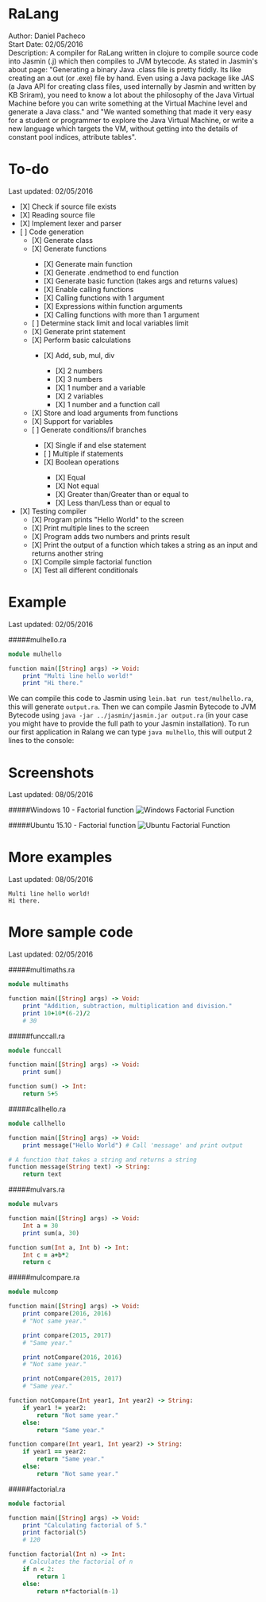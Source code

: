 # RaLang

Author:	 		Daniel Pacheco<br />
Start Date:	 	02/05/2016<br />
Description:	A compiler for RaLang written in clojure to compile source code into Jasmin (.j) which then compiles to JVM
                bytecode. As stated in Jasmin's about page: "Generating a binary Java .class file is pretty fiddly. Its like
                creating an a.out (or .exe) file by hand. Even using a Java package like JAS (a Java API for creating class
                files, used internally by Jasmin and written by KB Sriram), you need to know a lot about the philosophy of the
                Java Virtual Machine before you can write something at the Virtual Machine level and generate a Java class."
                and "We wanted something that made it very easy for a student or programmer to explore the Java Virtual Machine,
                or write a new language which targets the VM, without getting into the details of constant pool indices,
                attribute tables".<br />

# To-do
Last updated: 02/05/2016

<ul>
  <li>[X] Check if source file exists</li>
  <li>[X] Reading source file</li>
  <li>[X] Implement lexer and parser</li>
  <li>[ ] Code generation
    <ul>
      <li>[X] Generate class</li>
      <li>[X] Generate functions</li>
        <ul>
          <li>[X] Generate main function</li>
          <li>[X] Generate .endmethod to end function</li>
          <li>[X] Generate basic function (takes args and returns values)</li>
          <li>[X] Enable calling functions</li>
          <li>[X] Calling functions with 1 argument</li>
          <li>[X] Expressions within function arguments</li>
          <li>[X] Calling functions with more than 1 argument</li>
        </ul>
      <li>[ ] Determine stack limit and local variables limit</li>
      <li>[X] Generate print statement</li>
      <li>[X] Perform basic calculations</li>
        <ul>
          <li>[X] Add, sub, mul, div</li>
            <ul>
              <li>[X] 2 numbers</li>
              <li>[X] 3 numbers</li>
              <li>[X] 1 number and a variable</li>
              <li>[X] 2 variables</li>
              <li>[X] 1 number and a function call</li>
            </ul>
        </ul>
      <li>[X] Store and load arguments from functions</li>
      <li>[X] Support for variables</li>
      <li>[ ] Generate conditions/if branches</li>
        <ul>
          <li>[X] Single if and else statement</li>
          <li>[ ] Multiple if statements</li>
          <li>[X] Boolean operations</li>
            <ul>
              <li>[X] Equal</li>
              <li>[X] Not equal</li>
              <li>[X] Greater than/Greater than or equal to</li>
              <li>[X] Less than/Less than or equal to</li>
            </ul>
        </ul>
    </ul>
  </li>
  <li>[X] Testing compiler
    <ul>
      <li>[X] Program prints "Hello World" to the screen</li>
      <li>[X] Print multiple lines to the screen</li>
      <li>[X] Program adds two numbers and prints result</li>
      <li>[X] Print the output of a function which takes a string as an input and returns another string</li>
      <li>[X] Compile simple factorial function</li>
      <li>[X] Test all different conditionals</li>
    </ul>
  </li>
</ul>

# Example
Last updated: 02/05/2016

#####mulhello.ra
```ruby
module mulhello

function main([String] args) -> Void:
    print "Multi line hello world!"
    print "Hi there."
```

We can compile this code to Jasmin using `lein.bat run test/mulhello.ra`, this will generate `output.ra`. Then we can compile Jasmin Bytecode to JVM Bytecode using `java -jar ../jasmin/jasmin.jar output.ra` (in your case you might have to provide the full path to your Jasmin installation). To run our first application in Ralang we can type `java mulhello`, this will output 2 lines to the console:

# Screenshots
Last updated: 08/05/2016

#####Windows 10 - Factorial function
![Windows Factorial Function](https://raw.githubusercontent.com/CattleOfRa/RaLang/master/screenshots/windows/factorial.png)

#####Ubuntu 15.10 - Factorial function
![Ubuntu Factorial Function](https://raw.githubusercontent.com/CattleOfRa/RaLang/master/screenshots/ubuntu/factorial.png)

# More examples
Last updated: 08/05/2016

```
Multi line hello world!
Hi there.
```

# More sample code
Last updated: 02/05/2016

#####multimaths.ra
```ruby
module multimaths

function main([String] args) -> Void:
    print "Addition, subtraction, multiplication and division."
    print 10+10*(6-2)/2
    # 30
```

#####funccall.ra
```ruby
module funccall

function main([String] args) -> Void:
    print sum()

function sum() -> Int:
    return 5+5
```

#####callhello.ra
```ruby
module callhello

function main([String] args) -> Void:
    print message("Hello World") # Call 'message' and print output

# A function that takes a string and returns a string
function message(String text) -> String:
    return text
```

#####mulvars.ra
```ruby
module mulvars

function main([String] args) -> Void:
    Int a = 30
    print sum(a, 30)

function sum(Int a, Int b) -> Int:
    Int c = a+b*2
    return c
```

#####mulcompare.ra
```ruby
module mulcomp

function main([String] args) -> Void:
    print compare(2016, 2016)
    # "Not same year."

    print compare(2015, 2017)
    # "Same year."

    print notCompare(2016, 2016)
    # "Not same year."

    print notCompare(2015, 2017)
    # "Same year."

function notCompare(Int year1, Int year2) -> String:
    if year1 != year2:
        return "Not same year."
    else:
        return "Same year."

function compare(Int year1, Int year2) -> String:
    if year1 == year2:
        return "Same year."
    else:
        return "Not same year."
```

#####factorial.ra
```ruby
module factorial

function main([String] args) -> Void:
    print "Calculating factorial of 5."
    print factorial(5)
    # 120

function factorial(Int n) -> Int:
    # Calculates the factorial of n
    if n < 2:
        return 1
    else:
        return n*factorial(n-1)
```